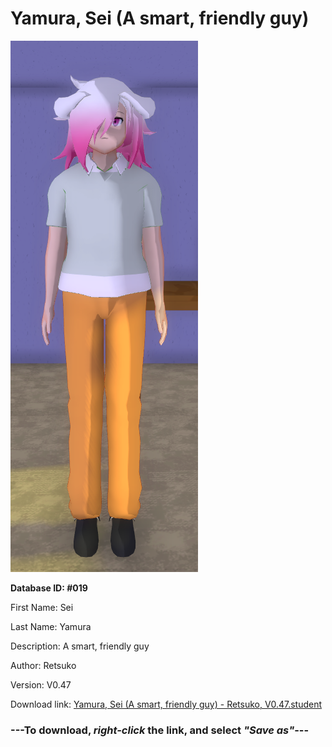 # Yamura, Sei (A smart, friendly guy)

<img src="https://raw.githubusercontent.com/Arbiter1223/Daigaku-Gurashi-Custom-Students/master/Students/Files/Yamura%2C%20Sei%20(A%20smart%2C%20friendly%20guy).png" title="Yamura, Sei (A smart, friendly guy) - Retsuko, V0.47">

**Database ID: #019**

First Name: Sei

Last Name: Yamura

Description: A smart, friendly guy

Author: Retsuko

Version: V0.47

Download link: <a href="https://raw.githubusercontent.com/Arbiter1223/Daigaku-Gurashi-Custom-Students/master/Students/Files/Yamura%2C%20Sei%20(A%20smart%2C%20friendly%20guy)%20-%20Retsuko%2C%20V0.47.student">Yamura, Sei (A smart, friendly guy) - Retsuko, V0.47.student</a>

### ---**To download, _right-click_ the link, and select _"Save as"_**---
